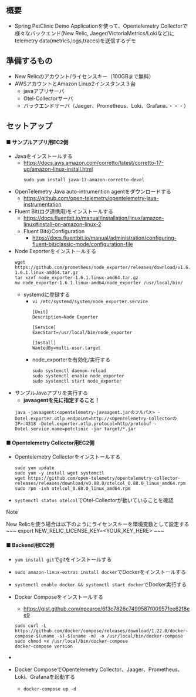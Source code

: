## 概要
- Spring PetClinic Demo Applicationを使って、Opentelemetry Collectorで様々なバックエンド(New Relic, Jaeger/VictoriaMetrics/Lokiなど)にtelemetry data(metrics,logs,traces)を送信するデモ

## 準備するもの
- New Relicのアカウント/ライセンスキー（100GBまで無料）
- AWSアカウントとAmazon Linux2インスタンス３台
  - javaアプリサーバ
  - Otel-Collectorサーバ
  - バックエンドサーバ（Jaeger、Prometheus、Loki、Grafana、・・・）

## セットアップ
#### ■ サンプルアプリ用EC2側
- Javaをインストールする
  - https://docs.aws.amazon.com/corretto/latest/corretto-17-ug/amazon-linux-install.html
    ~~~
    sudo yum install java-17-amazon-corretto-devel
    ~~~
- OpenTelemetry Java auto-intrumention agentをダウンロードする
  - https://github.com/open-telemetry/opentelemetry-java-instrumentation
- Fluent Bit(ログ連携用)をインストールする
  - https://docs.fluentbit.io/manual/installation/linux/amazon-linux#install-on-amazon-linux-2
  - Fluent BitのConfiguration
    - https://docs.fluentbit.io/manual/administration/configuring-fluent-bit/classic-mode/configuration-file
- Node Exporterをインストールする
  ~~~
  wget https://github.com/prometheus/node_exporter/releases/download/v1.6.1/node_exporter-1.6.1.linux-amd64.tar.gz
  tar xzvf node_exporter-1.6.1.linux-amd64.tar.gz
  mv node_exporter-1.6.1.linux-amd64/node_exporter /usr/local/bin/
  ~~~
  - systemdに登録する
    - `vi /etc/systemd/system/node_exporter.service`
      ~~~
      [Unit]
      Description=Node Exporter

      [Service]
      ExecStart=/usr/local/bin/node_exporter

      [Install]
      WantedBy=multi-user.target
      ~~~
    - node_exporterを有効化/実行する
      ~~~
      sudo systemctl daemon-reload
      sudo systemctl enable node_exporter
      sudo systemctl start node_exporter
      ~~~
- サンプルJavaアプリを実行する
  - **javaagentを先に指定すること！**
  ~~~
  java -javaagent:<opentelemetry-javaagent.jarのフルパス> -Dotel.exporter.otlp.endpoint=http://<OpenTelemetry-CollectorのIP>:4318 -Dotel.exporter.otlp.protocol=http/protobuf -Dotel.service.name=petclinic -jar target/*.jar
  ~~~

#### ■ Opentelemetry Collector用EC2側
- Opentelemetry Collectorをインストールする
  ~~~
  sudo yum update
  sudo yum -y install wget systemctl
  wget https://github.com/open-telemetry/opentelemetry-collector-releases/releases/download/v0.88.0/otelcol_0.88.0_linux_amd64.rpm
  sudo rpm -ivh otelcol_0.88.0_linux_amd64.rpm
  ~~~
- `systemctl status otelcol`でOtel-Collectorが動いていることを確認
> [!NOTE]  
> New Relicを使う場合は以下のようにライセンスキーを環境変数として設定する
    ~~~
    export NEW_RELIC_LICENSE_KEY=<YOUR_KEY_HERE>
    ~~~

#### ■ Backend用EC2側
- `yum install git`でgitをインストールする
- `sudo amazon-linux-extras install docker`でDockerをインストールする
- `systemctl enable docker && systemctl start docker`でDocker実行する
- Docker Composeをインストールする
  - https://gist.github.com/npearce/6f3c7826c7499587f00957fee62f8ee9
  ~~~
  sudo curl -L https://github.com/docker/compose/releases/download/1.22.0/docker-compose-$(uname -s)-$(uname -m) -o /usr/local/bin/docker-compose
  sudo chmod +x /usr/local/bin/docker-compose
  docker-compose version
  ~~~
- 

- Docker ComposeでOpentelemetry Collector、Jaager、Prometheus、Loki、Grafanaを起動する
  - `docker-compose up -d`

